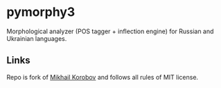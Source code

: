 pymorphy3
=========

Morphological analyzer (POS tagger + inflection engine)
for Russian and Ukrainian languages.

## Links
Repo is fork of [Mikhail Korobov](https://github.com/kmike/pymorphy2) and follows all rules of MIT license.
